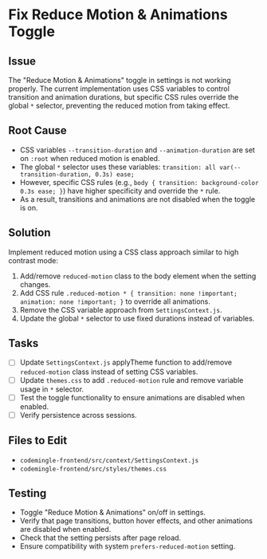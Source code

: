 # Fix Reduce Motion & Animations Toggle

## Issue
The "Reduce Motion & Animations" toggle in settings is not working properly. The current implementation uses CSS variables to control transition and animation durations, but specific CSS rules override the global `*` selector, preventing the reduced motion from taking effect.

## Root Cause
- CSS variables `--transition-duration` and `--animation-duration` are set on `:root` when reduced motion is enabled.
- The global `*` selector uses these variables: `transition: all var(--transition-duration, 0.3s) ease;`
- However, specific CSS rules (e.g., `body { transition: background-color 0.3s ease; }`) have higher specificity and override the `*` rule.
- As a result, transitions and animations are not disabled when the toggle is on.

## Solution
Implement reduced motion using a CSS class approach similar to high contrast mode:
1. Add/remove `reduced-motion` class to the body element when the setting changes.
2. Add CSS rule `.reduced-motion * { transition: none !important; animation: none !important; }` to override all animations.
3. Remove the CSS variable approach from `SettingsContext.js`.
4. Update the global `*` selector to use fixed durations instead of variables.

## Tasks
- [ ] Update `SettingsContext.js` applyTheme function to add/remove `reduced-motion` class instead of setting CSS variables.
- [ ] Update `themes.css` to add `.reduced-motion` rule and remove variable usage in `*` selector.
- [ ] Test the toggle functionality to ensure animations are disabled when enabled.
- [ ] Verify persistence across sessions.

## Files to Edit
- `codemingle-frontend/src/context/SettingsContext.js`
- `codemingle-frontend/src/styles/themes.css`

## Testing
- Toggle "Reduce Motion & Animations" on/off in settings.
- Verify that page transitions, button hover effects, and other animations are disabled when enabled.
- Check that the setting persists after page reload.
- Ensure compatibility with system `prefers-reduced-motion` setting.
